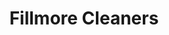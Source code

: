---
title: "Fillmore Cleaners"
url: /amarillo/fillmore-cleaners-north-fillmore-street/
shop: laundry
---